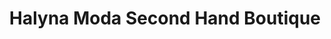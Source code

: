 ---
title: "Halyna Moda Second Hand Boutique"
url: /torrox-costa/halyna-moda-second-hand-boutique/
shop: Kleidung
---
